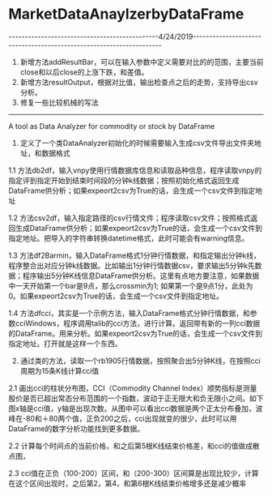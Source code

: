 # MarketDataAnaylzerbyDataFrame
----------------------------------------------4/24/2019--------------------------------------------------------------------
1. 新增方法addResultBar，可以在输入参数中定义需要对比的的范围，主要当前close和以后close的上涨下跌，和差值。
2. 新增方法resultOutput，根据对比值，输出检查点之后的走势，支持导出csv分析。
3. 修复一些比较机械的写法











----------------------------------------------------------------------------------------------------------------------------------------
A tool as Data Analyzer for commodity or stock by DataFrame 

1. 定义了一个类DataAnalyzer初始化的时候需要输入生成csv文件导出文件夹地址，和数据格式

1.1 方法db2df，输入vnpy使用行情数据库信息和读取品种信息，程序读取vnpy的指定评到指定开始到结束时间段的分钟k线数据；按照初始化格式返回生成DataFrame供分析；如果expeort2csv为True的话，会生成一个csv文件到指定地址

1.2 方法csv2df，输入指定路径的csv行情文件；程序读取csv文件；按照格式返回生成DataFrame供分析；如果expeort2csv为True的话，会生成一个csv文件到指定地址。把导入的字符串转换datetime格式，此时可能会有warning信息。

1.3 方法df2Barmin，输入DataFrame格式1分钟行情数据，和指定输出分钟k线，程序整合出对应分钟k线数据。比如输出1分钟行情数据csv，要求输出5分钟k先数据；程序输出5分钟K线信息DataFrame供分析。这里有点地方要注意，如果数据中一天开始第一个bar是9点，那么crossmin为1; 如果第一个是9点1分，此处为0。如果expeort2csv为True的话，会生成一个csv文件到指定地址。

1.4 方法dfcci，其实是一个示例方法，输入DataFrame格式分钟行情数据，和参数cciWindows，程序调用talib的cci方法，进行计算。返回带有新的一列cci数据的DataFrame。用来分析。如果expeort2csv为True的话，会生成一个csv文件到指定地址。打开就是这样一个东西。

2. 通过类的方法，读取一个rb1905行情数据，按照聚合出5分钟K线，在按照cci周期为15条K线计算cci值

2.1 画出cci的柱状分布图，CCI（Commodity Channel lndex）顺势指标是测量股价是否已超出常态分布范围的一个指数，波动于正无限大和负无限小之间。如下图x轴是cci值，y轴是出现次数。从图中可以看出cci数据是两个正太分布叠加，波峰在-80和＋80两个值，正负200之后，cci出现就变的很少，此时可以用DataFrame的数字分析功能找到更多数据。

2.2 计算每个时间点的当前价格，和之后第5根K线结束价格差，和cci的值做成散点图，

2.3 cci值在正负（100-200）区间，和（200-300）区间算是出现比较少，计算在这个区间出现时，之后第2，第4，和第6根K线结束价格增多还是减少概率
